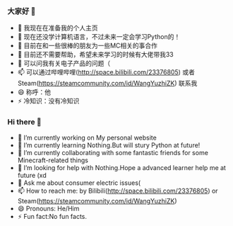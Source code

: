 ### 大家好 👋

- 🔭 我现在在准备我的个人主页
- 🌱 现在还没学计算机语言，不过未来一定会学习Python的！
- 👯 目前在和一些很棒的朋友为一些MC相关的事合作
- 🤔 目前还不需要帮助，希望未来学习的时候有大佬带我33
- 💬 可以问我有关电子产品的问题（
- 📫 可以通过哔哩哔哩(http://space.bilibili.com/23376805) 或者Steam(https://steamcommunity.com/id/WangYuzhiZK) 联系我
- 😄 称呼：他
- ⚡ 冷知识：没有冷知识
### Hi there 👋
- 🔭 I’m currently working on My personal website
- 🌱 I’m currently learning Nothing.But will stury Python at future!
- 👯 I’m currently collaborating with some fantastic friends for some Minecraft-related things
- 🤔 I’m looking for help with Nothing.Hope a advanced learner help me at future (xd
- 💬 Ask me about consumer electric issues(
- 📫 How to reach me: by Bilibili(http://space.bilibili.com/23376805) or Steam(https://steamcommunity.com/id/WangYuzhiZK)
- 😄 Pronouns: He/Him
- ⚡ Fun fact:No fun facts.

<!--
**WangYuzhiZK/WangYuzhiZK** is a ✨ _special_ ✨ repository because its `README.md` (this file) appears on your GitHub profile.

Here are some ideas to get you started:

-->
